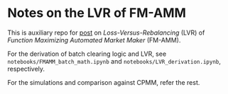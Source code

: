 # Notes on the LVR of FM-AMM
This is auxiliary repo for [post](https://ethresear.ch/t/notes-on-the-lvr-of-fm-amm/20151) on *Loss-Versus-Rebalancing* (LVR) of *Function Maximizing Automated Market Maker* (FM-AMM).

For the derivation of batch clearing logic and LVR, see ```notebooks/FMAMM_batch_math.ipynb``` and ```notebooks/LVR_derivation.ipynb```, respectively.

For the simulations and comparison against CPMM, refer the rest.